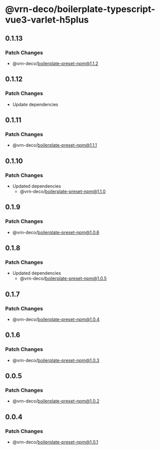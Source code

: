 # @vrn-deco/boilerplate-typescript-vue3-varlet-h5plus

## 0.1.13

### Patch Changes

- @vrn-deco/boilerplate-preset-npm@1.1.2

## 0.1.12

### Patch Changes

- Update dependencies

## 0.1.11

### Patch Changes

- @vrn-deco/boilerplate-preset-npm@1.1.1

## 0.1.10

### Patch Changes

- Updated dependencies
  - @vrn-deco/boilerplate-preset-npm@1.1.0

## 0.1.9

### Patch Changes

- @vrn-deco/boilerplate-preset-npm@1.0.6

## 0.1.8

### Patch Changes

- Updated dependencies
  - @vrn-deco/boilerplate-preset-npm@1.0.5

## 0.1.7

### Patch Changes

- @vrn-deco/boilerplate-preset-npm@1.0.4

## 0.1.6

### Patch Changes

- @vrn-deco/boilerplate-preset-npm@1.0.3

## 0.0.5

### Patch Changes

- @vrn-deco/boilerplate-preset-npm@1.0.2

## 0.0.4

### Patch Changes

- @vrn-deco/boilerplate-preset-npm@1.0.1

